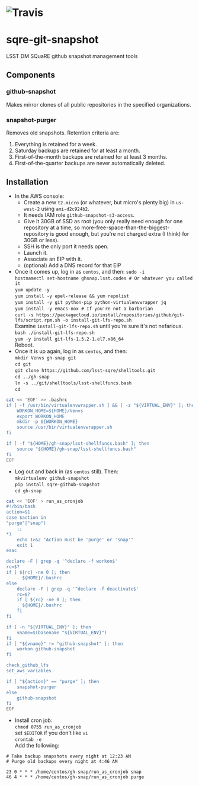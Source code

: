 # ![Travis](https://img.shields.io/travis/lsst-sqre/sqre-codekit.svg)

# sqre-git-snapshot

LSST DM SQuaRE github snapshot management tools

## Components

### github-snapshot

Makes mirror clones of all public repositories in the specified
organizations.

### snapshot-purger

Removes old snapshots.  Retention criteria are:

1. Everything is retained for a week.
2. Saturday backups are retained for at least a month.
3. First-of-the-month backups are retained for at least 3 months.
4. First-of-the-quarter backups are never automatically deleted.

## Installation

* In the AWS console:
    * Create a new `t2.micro` (or whatever, but micro's plenty big) in
      `us-west-2` using `ami-d2c924b2`.
    * It needs IAM role `github-snapshot-s3-access`.
    * Give it 30GB of SSD as root (you only really need enough for one
      repository at a time, so more-free-space-than-the-biggest-repository
      is good enough, but you're not charged extra (I think) for 30GB or
      less).
    * SSH is the only port it needs open.
    * Launch it.
    * Associate an EIP with it.
    * (optional) Add a DNS record for that EIP
* Once it comes up, log in as `centos`, and then:
   `sudo -i`  
   `hostnamectl set-hostname ghsnap.lsst.codes # Or whatever you called it`  
   `yum update -y`  
   `yum install -y epel-release && yum repolist`  
   `yum install -y git python-pip python-virtualenvwrapper jq`  
   `yum install -y emacs-nox # If you're not a barbarian`  
   `curl -s https://packagecloud.io/install/repositories/github/git-lfs/script.rpm.sh -o install-git-lfs-repo.sh`  
   Examine `install-git-lfs-repo.sh` until you're sure it's not nefarious.  
   `bash ./install-git-lfs-repo.sh`  
   `yum -y install git-lfs-1.5.2-1.el7.x86_64`  
   Reboot.
* Once it is up again, log in as `centos`, and then:  
   `mkdir Venvs gh-snap git`  
   `cd git`  
   `git clone https://github.com/lsst-sqre/shelltools.git`  
   `cd ../gh-snap`  
   `ln -s ../git/shelltools/lsst-shellfuncs.bash`    
   `cd`  
```bash
cat << 'EOF' >> .bashrc
if [ -f /usr/bin/virtualenvwrapper.sh ] && [ -z "${VIRTUAL_ENV}" ]; then
    WORKON_HOME=${HOME}/Venvs
    export WORKON_HOME
    mkdir -p ${WORKON_HOME}
    source /usr/bin/virtualenvwrapper.sh
fi

if [ -f "${HOME}/gh-snap/lsst-shellfuncs.bash" ]; then
    source "${HOME}/gh-snap/lsst-shellfuncs.bash"
fi
EOF
```
* Log out and back in (as `centos` still).  Then:  
  `mkvirtualenv github-snapshot`  
  `pip install sqre-github-snapshot`  
  `cd gh-snap`  
```bash
cat << 'EOF' > run_as_cronjob
#!/bin/bash
action=$1
case $action in
"purge"|"snap")
	;;
*)
	echo 1>&2 "Action must be 'purge' or 'snap'"
	exit 1
esac

declare -F | grep -q '^declare -f workon$'
rc=$?
if [ ${rc} -ne 0 ]; then
    . ${HOME}/.bashrc
else
    declare -F | grep -q '^declare -f deactivate$'
    rc=$?
    if [ ${rc} -ne 0 ]; then
	. ${HOME}/.bashrc
    fi
fi

if [ -n "${VIRTUAL_ENV}" ]; then
    vname=$(basename "${VIRTUAL_ENV}")
fi
if [ "${vname}" != "github-snapshot" ]; then
    workon github-snapshot
fi

check_github_lfs
set_aws_variables

if [ "${action}" == "purge" ]; then
    snapshot-purger
else
    github-snapshot
fi
EOF
```
* Install cron job:    
   `chmod 0755 run_as_cronjob`  
   set `$EDITOR` if you don't like `vi`  
   `crontab -e`  
   Add the following:  
```
# Take backup snapshots every night at 12:23 AM
# Purge old backups every night at 4:46 AM

23 0 * * * /home/centos/gh-snap/run_as_cronjob snap
46 4 * * * /home/centos/gh-snap/run_as_cronjob purge
```
